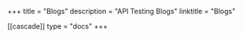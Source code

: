 +++
title = "Blogs"
description = "API Testing Blogs"
linktitle = "Blogs"

[[cascade]]
type = "docs"
+++
